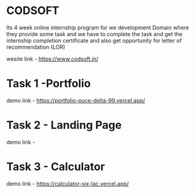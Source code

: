 # CODSOFT

Its 4 week online internship program for we development Domain where they provide some task and we have to complete the task and get the internship completion certificate and also get opportunity for letter of recommendation (LOR)

wesite link - https://www.codsoft.in/

# Task 1 -Portfolio

demo link - https://portfolio-puce-delta-99.vercel.app/

# Task 2 - Landing Page

demo link - 

# Task 3 - Calculator

demo link - https://calculator-six-lac.vercel.app/

